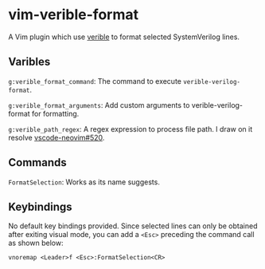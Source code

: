 # vim-verible-format

A Vim plugin which use [verible](https://github.com/chipsalliance/verible) to format selected SystemVerilog lines.

## Varibles

`g:verible_format_command`: The command to execute `verible-verilog-format`.

`g:verible_format_arguments`: Add custom arguments to verible-verilog-format for formatting.

`g:verible_path_regex`: A regex expression to process file path. I draw on it resolve [vscode-neovim#520](https://github.com/vscode-neovim/vscode-neovim/issues/520).

## Commands

`FormatSelection`: Works as its name suggests.

## Keybindings

No default key bindings provided. Since selected lines can only be obtained after exiting visual mode, you can add a `<Esc>` preceding the command call as shown below:

```
vnoremap <Leader>f <Esc>:FormatSelection<CR>
```

